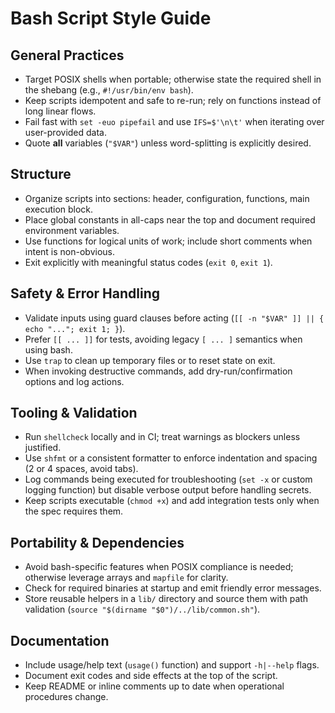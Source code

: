 # Bash Script Style Guide

## General Practices
- Target POSIX shells when portable; otherwise state the required shell in the shebang (e.g., `#!/usr/bin/env bash`).
- Keep scripts idempotent and safe to re-run; rely on functions instead of long linear flows.
- Fail fast with `set -euo pipefail` and use `IFS=$'\n\t'` when iterating over user-provided data.
- Quote **all** variables (`"$VAR"`) unless word-splitting is explicitly desired.

## Structure
- Organize scripts into sections: header, configuration, functions, main execution block.
- Place global constants in all-caps near the top and document required environment variables.
- Use functions for logical units of work; include short comments when intent is non-obvious.
- Exit explicitly with meaningful status codes (`exit 0`, `exit 1`).

## Safety & Error Handling
- Validate inputs using guard clauses before acting (`[[ -n "$VAR" ]] || { echo "..."; exit 1; }`).
- Prefer `[[ ... ]]` for tests, avoiding legacy `[ ... ]` semantics when using bash.
- Use `trap` to clean up temporary files or to reset state on exit.
- When invoking destructive commands, add dry-run/confirmation options and log actions.

## Tooling & Validation
- Run `shellcheck` locally and in CI; treat warnings as blockers unless justified.
- Use `shfmt` or a consistent formatter to enforce indentation and spacing (2 or 4 spaces, avoid tabs).
- Log commands being executed for troubleshooting (`set -x` or custom logging function) but disable verbose output before handling secrets.
- Keep scripts executable (`chmod +x`) and add integration tests only when the spec requires them.

## Portability & Dependencies
- Avoid bash-specific features when POSIX compliance is needed; otherwise leverage arrays and `mapfile` for clarity.
- Check for required binaries at startup and emit friendly error messages.
- Store reusable helpers in a `lib/` directory and source them with path validation (`source "$(dirname "$0")/../lib/common.sh"`).

## Documentation
- Include usage/help text (`usage()` function) and support `-h|--help` flags.
- Document exit codes and side effects at the top of the script.
- Keep README or inline comments up to date when operational procedures change.

